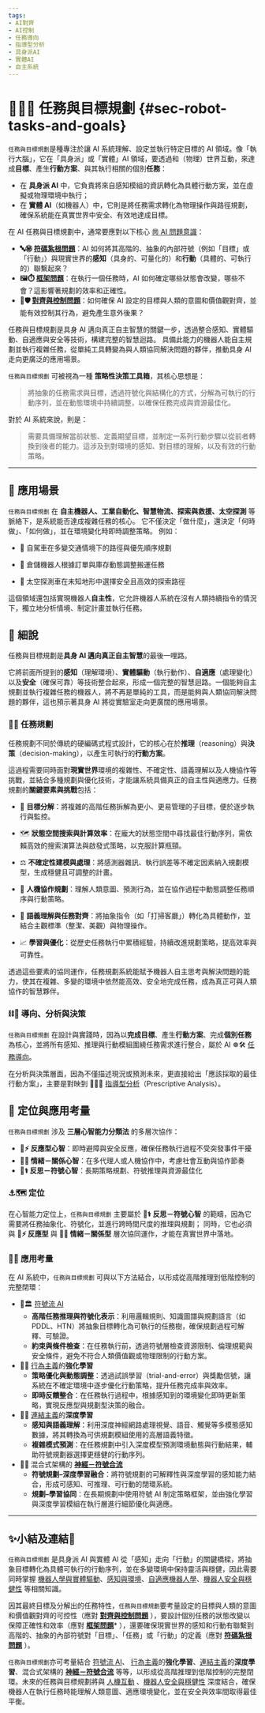 ```yaml
---
tags:
- AI對齊
- AI控制
- 任務導向
- 指導型分析
- 具身派AI
- 實體AI
- 自主系統
---
```

# 🦾🧭🎯 任務與目標規劃 {#sec-robot-tasks-and-goals}

`任務與目標規劃`是種專注於讓 AI 系統理解、設定並執行特定目標的 AI 領域。像「執行大腦」，它在「具身派」或「實體」AI 領域，要透過和（物理）世界互動，來達成**目標**、產生**行動方案**、與其執行相關的個別**任務**：

* 在 **具身派 AI** 中，它負責將來自感知模組的資訊轉化為具體行動方案，並在虛擬或物理環境中執行； 
* 在 **實體 AI**（如機器人）中，它則是將任務需求轉化為物理操作與路徑規劃，確保系統能在真實世界中安全、有效地達成目標。

在 AI 任務與目標規劃中，通常要應對以下核心 [㉄ AI 問題意識](01----problematics.zh-hant)：

- **🔤㊙️ [符碼紮根問題](01-03-Symbol_Grounding_Problem.zh-hant)**：AI 如何將其高階的、抽象的內部符號（例如「目標」或「行動」）與現實世界的**感知**（具身的、可量化的）和**行動**（具體的、可執行的）聯繫起來？
- **🖼️⏱️ [框架問題](01-04-Frame_Problem.zh-hant)**：在執行一個任務時，AI 如何確定哪些狀態會改變，哪些不會？這影響著規劃的效率和正確性。
- **🎯🛡️ [對齊與控制問題](01-06-Alignment_Control_Problem.zh-hant.md)**：如何確保 AI 設定的目標與人類的意圖和價值觀對齊，並能有效控制其行為，避免產生意外後果？

任務與目標規劃是具身 AI 邁向真正自主智慧的關鍵一步，透過整合感知、實體驅動、自適應與安全等技術，構建完整的智慧迴路。 具備此能力的機器人能自主規劃並執行複雜任務，從單純工具轉變為與人類協同解決問題的夥伴，推動具身 AI 走向更廣泛的應用場景。

`任務與目標規劃` 可被視為一種 **策略性決策工具箱**，其核心思想是：

> 將抽象的任務需求與目標，透過符號化與結構化的方式，分解為可執行的行動序列，並在動態環境中持續調整，以確保任務完成與資源最佳化。

對於 AI 系統來說，則是：

> 需要具備理解當前狀態、定義期望目標，並制定一系列行動步驟以從前者轉換到後者的能力。這涉及到對環境的感知、對目標的理解，以及有效的行動策略。

***

## 🚀 應用場景

`任務與目標規劃` 在 **自主機器人、工業自動化、智慧物流、探索與救援、太空探測** 等脈絡下，是系統能否達成複雜任務的核心。 它不僅決定「做什麼」，還決定「何時做」、「如何做」，並在環境變化時即時調整策略。 例如：

- 🚖 自駕車在多變交通情境下的路徑與優先順序規劃
    
- 🚛 倉儲機器人根據訂單與庫存動態調整搬運任務
    
- 🚨 太空探測車在未知地形中選擇安全且高效的探索路徑

這個領域還包括實現機器人**自主性**，它允許機器人系統在沒有人類持續指令的情況下，獨立地分析情境、制定計畫並執行任務。

## 🔬 細說

任務與目標規劃是**具身 AI **邁向真正**自主智慧**的最後一哩路。

它將前面所提到的**感知**（理解環境）、**實體驅動**（執行動作）、**自適應**（處理變化）以及**安全**（確保可靠）等技術整合起來，形成一個完整的智慧迴路。一個能夠自主規劃並執行複雜任務的機器人，將不再是單純的工具，而是能夠與人類協同解決問題的夥伴，這也預示著具身 AI 將從實驗室走向更廣闊的應用場景。

### 🧭🎯 任務規劃

任務規劃不同於傳統的硬編碼式程式設計，它的核心在於**推理**（reasoning）與**決策**（decision-making），以產生可執行的**行動方案**。

這過程需要同時面對**現實世界**環境的複雜性、不確定性、語義理解以及人機協作等挑戰，並結合多種規劃與優化技術，才能讓系統具備真正的自主性與適應力。任務規劃的**關鍵要素與挑戰**包括：

- 🎯 **目標分解**：將複雜的高階任務拆解為更小、更易管理的子目標，便於逐步執行與監控。
    
- 🗺️ **狀態空間搜索與計算效率**：在龐大的狀態空間中尋找最佳行動序列，需依賴高效的搜索演算法與啟發式策略，以克服計算瓶頸。
    
- ⚖️ **不確定性建模與處理**：將感測器雜訊、執行誤差等不確定因素納入規劃模型，生成穩健且可調整的計畫。
    
- 🤝 **人機協作規劃**：理解人類意圖、預測行為，並在協作過程中動態調整任務順序與行動策略。
    
- 🧠 **語義理解與任務對齊**：將抽象指令（如「打掃客廳」）轉化為具體動作，並結合主觀標準（整潔、美觀）與物理操作。
    
- 📈 **學習與優化**：從歷史任務執行中累積經驗，持續改進規劃策略，提高效率與可靠性。

透過這些要素的協同運作，任務規劃系統能賦予機器人自主思考與解決問題的能力，使其在複雜、多變的環境中依然能高效、安全地完成任務，成為真正可與人類協作的智慧夥伴。

### ⛓️🦾 導向、分析與決策

`任務與目標規劃` 在設計與實踐時，因為以**完成目標**、產生**行動方案**、完成**個別任務**為核心，並將所有感知、推理與行動模組圍繞任務需求進行整合，屬於 AI  ☸🛠 [任務導向](05-01-oriented_task.zh-hant)。

在分析與決策層面，因為不僅描述現況或預測未來，更直接給出「應該採取的最佳行動方案」，主要是對映到 🔴🧐🧭 [指導型分析](06-03-analysis_prescriptive.zh-hant)（Prescriptive Analysis）。

## 🌟 定位與應用考量

`任務與目標規劃` 涉及 **三層心智能力分類法** 的多層次協作：

- **🐸⚡ 反應型心智**：即時避障與安全反應，確保任務執行過程不受突發事件干擾
- **🐘💞 情緒－關係心智**：在多代理人或人機協作中，考慮社會互動與協作節奏
- **🧘⚕ 反思－符號心智**：長期策略規劃、符號推理與資源最佳化
 
### ⚓🗺 定位

在心智能力定位上，`任務與目標規劃` 主要屬於 **🧘⚕ 反思－符號心智** 的範疇，因為它需要將任務抽象化、符號化，並進行跨時間尺度的推理與規劃； 同時，它也必須與 **🐸⚡ 反應型** 與 **🐘💞 情緒－關係型** 層次協同運作，才能在真實世界中落地。

### 📐🌉 應用考量

在 AI 系統中，`任務與目標規劃` 可與以下方法結合，以形成從高階推理到低階控制的完整閉環：

- 🎏🏛️ [符號流 AI](***02-01-symbolic_ai.zh-hant)
    - **高階任務推理與符號化表示**：利用邏輯規則、知識圖譜與規劃語言（如 PDDL、HTN）將抽象目標轉化為可執行的任務樹，確保規劃過程可解釋、可驗證。
    - **約束與條件檢查**：在任務執行前，透過符號層檢查資源限制、倫理規範與安全條件，避免不符合人類價值觀或物理限制的行動方案。
- 🏮💪 [行為主義](***02-06-behaviorism.zh-hant)的**強化學習**
    - **策略優化與動態調整**：透過試誤學習（trial-and-error）與獎勵信號，讓系統在不確定環境中逐步優化行動策略，提升任務完成率與效率。
    - **即時反饋整合**：在任務執行過程中，根據感知到的環境變化即時更新策略，實現反應型與規劃型決策的融合。
- 🏮🧬 [連結主義](***02-05-connectionism.zh-hant)的**深度學習**
    - **感知與語義理解**：利用深度神經網路處理視覺、語音、觸覺等多模態感知數據，將其轉換為可供規劃模組使用的高層語義特徵。
    - **複雜模式預測**：在任務規劃中引入深度模型預測環境動態與行動結果，輔助符號規劃器選擇更穩健的行動序列。
- 🎏🧠 混合式架構的 **[神經－符號合流](02-03-neurosymbolic_ai.zh-hant)**
    - **符號規劃–深度學習融合**：將符號規劃的可解釋性與深度學習的感知能力結合，形成可感知、可推理、可行動的閉環系統。
    - **規劃–學習協同**：在長期規劃中使用符號 AI 制定策略框架，並由強化學習與深度學習模組在執行層進行細節優化與適應。

***

## ✨小結及連結🏁

`任務與目標規劃` 是具身派 AI 與實體 AI 從「感知」走向「行動」的關鍵橋樑，將抽象目標轉化為具體可執行的行動序列，並在多變環境中保持靈活與穩健，因此需要同時掌握 [機器人學與實體驅動](08-01-robotics_and_physical_actuation.zh-hant)、[感知與環境](08-02-perception_and_environment.zh-hant)、[自適應機器人學](08-03-adaptive_robotics.zh-hant)、[機器人安全與穩健性](08-05-robot_safety_and_robustness.zh-hant) 等相關知識。

因其最終目標及分解出的任務特性，`任務與目標規劃`要考量設定的目標與人類的意圖和價值觀對齊的可控性（應對 **[對齊與控制問題](01-06-Alignment_Control_Problem.zh-hant.md)** ），要設計個別任務的狀態改變以保障正確性和效率（應對 **[框架問題](01-04-Frame_Problem.zh-hant)*** ），還要確保現實世界的感知和行動有聯繫到高階的、抽象的內部符號對「目標」、「任務」或「行動」的定義（應對 **[符碼紮根問題](01-03-Symbol_Grounding_Problem.zh-hant)** ）。

`任務與目標規劃`亦可考量結合 [符號流 AI](***02-01-symbolic_ai.zh-hant)、 [行為主義](***02-06-behaviorism.zh-hant)的**強化學習**、[連結主義](***02-05-connectionism.zh-hant)的**深度學習**、混合式架構的 **[神經－符號合流](02-03-neurosymbolic_ai.zh-hant)** 等等，以形成從高階推理到低階控制的完整閉環。未來的任務與目標規劃將與 [人機互動](08-04-human_robot_interaction.zh-hant) 、[機器人安全與穩健性](08-05-robot_safety_and_robustness.zh-hant) 深度結合，確保機器人在執行任務時能理解人類意圖、適應環境變化，並在安全與效率間取得最佳平衡。
